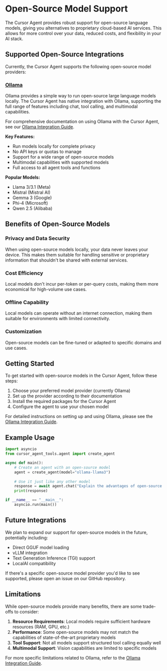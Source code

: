 # Open-Source Model Support

The Cursor Agent provides robust support for open-source language models, giving you alternatives to proprietary cloud-based AI services. This allows for more control over your data, reduced costs, and flexibility in your AI stack.

## Supported Open-Source Integrations

Currently, the Cursor Agent supports the following open-source model providers:

### [Ollama](https://ollama.ai)

Ollama provides a simple way to run open-source large language models locally. The Cursor Agent has native integration with Ollama, supporting the full range of features including chat, tool calling, and multimodal capabilities.

For comprehensive documentation on using Ollama with the Cursor Agent, see our [Ollama Integration Guide](ollama_integration.md).

**Key Features:**
- Run models locally for complete privacy
- No API keys or quotas to manage
- Support for a wide range of open-source models
- Multimodal capabilities with supported models
- Full access to all agent tools and functions

**Popular Models:**
- Llama 3/3.1 (Meta)
- Mistral (Mistral AI)
- Gemma 3 (Google)
- Phi-4 (Microsoft)
- Qwen 2.5 (Alibaba)

## Benefits of Open-Source Models

### Privacy and Data Security

When using open-source models locally, your data never leaves your device. This makes them suitable for handling sensitive or proprietary information that shouldn't be shared with external services.

### Cost Efficiency

Local models don't incur per-token or per-query costs, making them more economical for high-volume use cases.

### Offline Capability

Local models can operate without an internet connection, making them suitable for environments with limited connectivity.

### Customization

Open-source models can be fine-tuned or adapted to specific domains and use cases.

## Getting Started

To get started with open-source models in the Cursor Agent, follow these steps:

1. Choose your preferred model provider (currently Ollama)
2. Set up the provider according to their documentation
3. Install the required packages for the Cursor Agent
4. Configure the agent to use your chosen model

For detailed instructions on setting up and using Ollama, please see the [Ollama Integration Guide](ollama_integration.md).

## Example Usage

```python
import asyncio
from cursor_agent_tools.agent import create_agent

async def main():
    # Create an agent with an open-source model
    agent = create_agent(model="ollama-llama3")
    
    # Use it just like any other model
    response = await agent.chat("Explain the advantages of open-source AI models")
    print(response)

if __name__ == "__main__":
    asyncio.run(main())
```

## Future Integrations

We plan to expand our support for open-source models in the future, potentially including:

- Direct GGUF model loading
- vLLM integration
- Text Generation Inference (TGI) support
- LocalAI compatibility

If there's a specific open-source model provider you'd like to see supported, please open an issue on our GitHub repository.

## Limitations

While open-source models provide many benefits, there are some trade-offs to consider:

1. **Resource Requirements**: Local models require sufficient hardware resources (RAM, GPU, etc.)
2. **Performance**: Some open-source models may not match the capabilities of state-of-the-art proprietary models
3. **Tool Support**: Not all models support structured tool calling equally well
4. **Multimodal Support**: Vision capabilities are limited to specific models

For more specific limitations related to Ollama, refer to the [Ollama Integration Guide](ollama_integration.md). 
